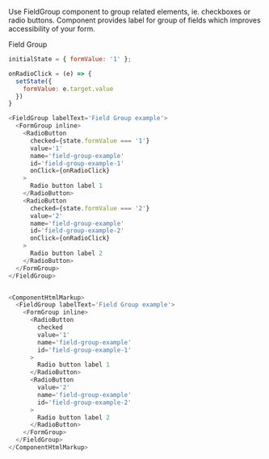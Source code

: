Use FieldGroup component to group related elements, ie. checkboxes or radio buttons. Component provides label for group of fields which improves accessibility of your form.

Field Group
```js
initialState = { formValue: '1' };

onRadioClick = (e) => {
  setState({
    formValue: e.target.value
  })
}

<FieldGroup labelText='Field Group example'>
  <FormGroup inline>
    <RadioButton
      checked={state.formValue === '1'}
      value='1'
      name='field-group-example'
      id='field-group-example-1'
      onClick={onRadioClick}
    >
      Radio button label 1
    </RadioButton>
    <RadioButton
      checked={state.formValue === '2'}
      value='2'
      name='field-group-example'
      id='field-group-example-2'
      onClick={onRadioClick}
    >
      Radio button label 2
    </RadioButton>
  </FormGroup>
</FieldGroup>
```

```js noeditor

<ComponentHtmlMarkup>
  <FieldGroup labelText='Field Group example'>
    <FormGroup inline>
      <RadioButton
        checked
        value='1'
        name='field-group-example'
        id='field-group-example-1'
      >
        Radio button label 1
      </RadioButton>
      <RadioButton
        value='2'
        name='field-group-example'
        id='field-group-example-2'
      >
        Radio button label 2
      </RadioButton>
    </FormGroup>
  </FieldGroup>
</ComponentHtmlMarkup>
```
